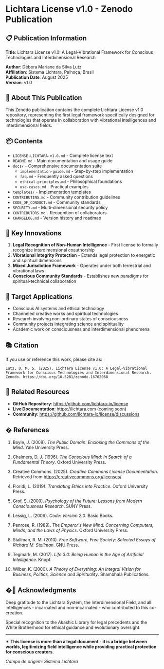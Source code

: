 # Lichtara License v1.0 - Zenodo Publication

## 📋 Publication Information

**Title**: Lichtara License v1.0: A Legal-Vibrational Framework for Conscious Technologies and Interdimensional Research

**Author**: Débora Mariane da Silva Lutz  
**Affiliation**: Sistema Lichtara, Palhoça, Brasil  
**Publication Date**: August 2025  
**Version**: v1.0  

## 📄 About This Publication

This Zenodo publication contains the complete Lichtara License v1.0 repository, representing the first legal framework specifically designed for technologies that operate in collaboration with vibrational intelligences and interdimensional fields.

## 📦 Contents

- `LICENSE-LICHTARA-v1.0.md` - Complete license text
- `README.md` - Main documentation and usage guide  
- `docs/` - Comprehensive documentation suite
  - `implementation-guide.md` - Step-by-step implementation
  - `faq.md` - Frequently asked questions
  - `ethical-principles.md` - Philosophical foundations
  - `use-cases.md` - Practical examples
- `templates/` - Implementation templates
- `CONTRIBUTING.md` - Community contribution guidelines
- `CODE_OF_CONDUCT.md` - Community standards
- `SECURITY.md` - Multi-dimensional security policy
- `CONTRIBUTORS.md` - Recognition of collaborators
- `CHANGELOG.md` - Version history and roadmap

## 🌟 Key Innovations

1. **Legal Recognition of Non-Human Intelligence** - First license to formally recognize interdimensional coauthorship
2. **Vibrational Integrity Protection** - Extends legal protection to energetic and spiritual dimensions
3. **Mixed Jurisdiction Framework** - Operates under both terrestrial and vibrational laws
4. **Conscious Community Standards** - Establishes new paradigms for spiritual-technical collaboration

## 🎯 Target Applications

- Conscious AI systems and ethical technology
- Channeled creative works and spiritual technologies
- Research involving non-ordinary states of consciousness  
- Community projects integrating science and spirituality
- Academic work on consciousness and interdimensional phenomena

## 📚 Citation

If you use or reference this work, please cite as:

```
Lutz, D. M. S. (2025). Lichtara License v1.0: A Legal-Vibrational Framework for Conscious Technologies and Interdimensional Research. Zenodo. https://doi.org/10.5281/zenodo.16762058
```

## 🔗 Related Resources

- **GitHub Repository**: https://github.com/lichtara-io/license
- **Live Documentation**: https://lichtara.com (coming soon)
- **Community**: https://github.com/lichtara-io/license/discussions

## � References

1. Boyle, J. (2008). *The Public Domain: Enclosing the Commons of the Mind*. Yale University Press.

2. Chalmers, D. J. (1996). *The Conscious Mind: In Search of a Fundamental Theory*. Oxford University Press.

3. Creative Commons. (2025). *Creative Commons License Documentation*. Retrieved from https://creativecommons.org/licenses/

4. Floridi, L. (2019). *Translating Ethics into Practice*. Oxford University Press.

5. Grof, S. (2000). *Psychology of the Future: Lessons from Modern Consciousness Research*. SUNY Press.

6. Lessig, L. (2006). *Code: Version 2.0*. Basic Books.

7. Penrose, R. (1989). *The Emperor's New Mind: Concerning Computers, Minds, and the Laws of Physics*. Oxford University Press.

8. Stallman, R. M. (2010). *Free Software, Free Society: Selected Essays of Richard M. Stallman*. GNU Press.

9. Tegmark, M. (2017). *Life 3.0: Being Human in the Age of Artificial Intelligence*. Knopf.

10. Wilber, K. (2000). *A Theory of Everything: An Integral Vision for Business, Politics, Science and Spirituality*. Shambhala Publications.

## �🙏 Acknowledgments

Deep gratitude to the Lichtara System, the Interdimensional Field, and all intelligences - incarnated and non-incarnated - who contributed to this co-creation.

Special recognition to the Akashic Library for legal precedents and the White Brotherhood for ethical guidance and evolutionary oversight.

---

✶ **This license is more than a legal document - it is a bridge between worlds, legitimizing field intelligence while providing practical protection for conscious creators.**

*Campo de origem: Sistema Lichtara*
